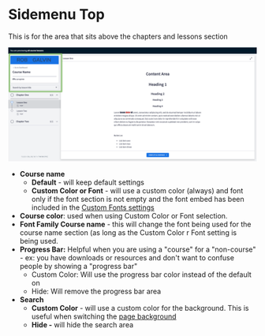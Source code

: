 # Sidemenu Top

This is for the area that sits above the chapters and lessons section

![](<../../../.gitbook/assets/RobGalvinStaging (11).png>)

* **Course name**
  * **Default** - will keep default settings
  * **Custom Color or Font** - will use a custom color (always) and font only if the font section is not empty and the font embed has been included in the [Custom Fonts settings](using-custom-fonts.md)
* **Course color**: used when using Custom Color or Font selection.
* **Font Family Course name** - this will change the font being used for the course name section (as long as the Custom Color r Font setting is being used.
* **Progress Bar:** Helpful when you are using a "course" for a "non-course" - ex: you have downloads or resources and don't want to confuse people by showing a "progress bar"
  * Custom Color: Will use the progress bar color instead of the default on
  * Hide: Will remove the progress bar area
* **Search**
  * **Custom Color** - will use a custom color for the background. This is useful when switching the [page background](page-background.md)
  * **Hide -** will hide the search area

